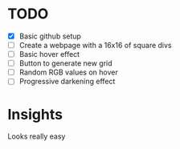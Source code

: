 # TODO

- [x] Basic github setup
- [ ] Create a webpage with a 16x16 of square divs
- [ ] Basic hover effect
- [ ] Button to generate new grid
- [ ] Random RGB values on hover
- [ ] Progressive darkening effect

# Insights

Looks really easy
